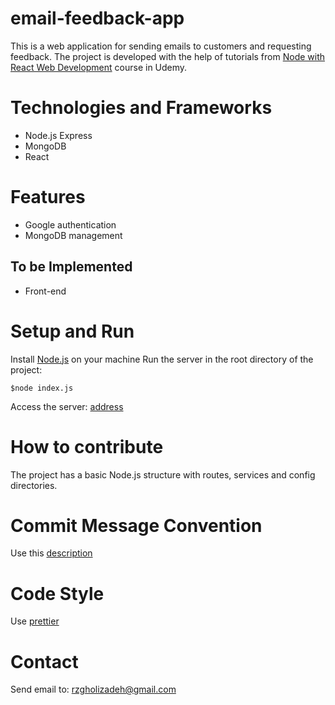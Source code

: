 # email-feedback-app
This is a web application for sending emails to customers and requesting feedback.
The project is developed with the help of tutorials from [Node with React Web Development](https://www.udemy.com/course/node-with-react-fullstack-web-development/) course in Udemy.
# Technologies and Frameworks
- Node.js Express
- MongoDB
- React
# Features
- Google authentication
- MongoDB management
## To be Implemented 
- Front-end
# Setup and Run
Install [Node.js](https://nodejs.org/en/) on your machine
Run the server in the root directory of the project:
```
$node index.js
```
Access the server:
[address](http://localhost:5000)
# How to contribute
The project has a basic Node.js structure with routes, services and config directories.
# Commit Message Convention
Use this [description](https://gist.github.com/mithi/33b0e9426c6ba378807304dfb5e7d566)
# Code Style
Use [prettier](https://prettier.io)
# Contact
Send email to: rzgholizadeh@gmail.com
